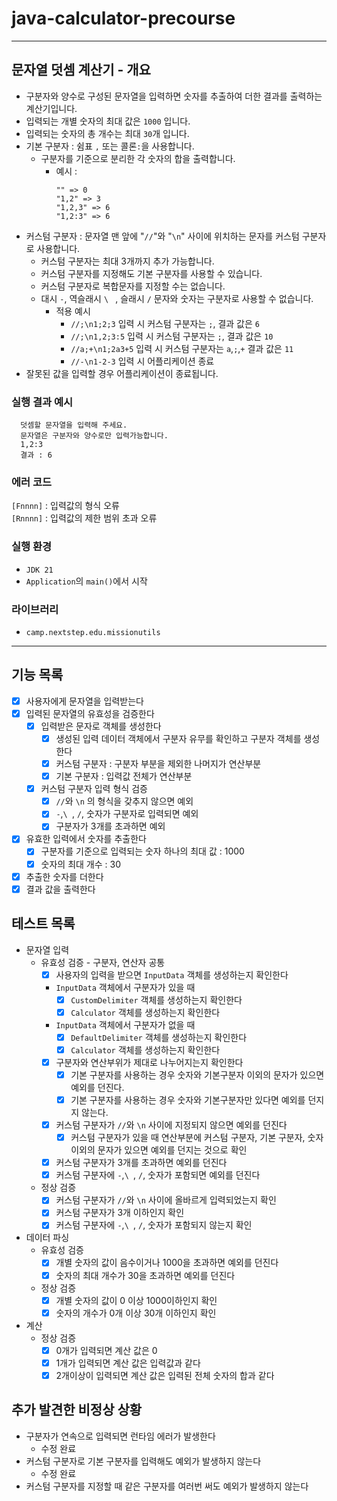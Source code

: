 # java-calculator-precourse

---

## 문자열 덧셈 계산기 - 개요
- 구분자와 양수로 구성된 문자열을 입력하면 숫자를 추출하여 더한 결과를 출력하는 계산기입니다.
- 입력되는 개별 숫자의 최대 값은 `1000` 입니다.
- 입력되는 숫자의 총 개수는 최대 `30`개 입니다.
- 기본 구분자 : 쉼표 `,` 또는 콜론`:`을 사용합니다.
  - 구분자를 기준으로 분리한 각 숫자의 합을 출력합니다.
    - 예시 :
        ```
        "" => 0
        "1,2" => 3
        "1,2,3" => 6
        "1,2:3" => 6
        ```
- 커스텀 구분자 : 문자열 맨 앞에 "`//`"와 "`\n`" 사이에 위치하는 문자를 커스텀 구분자로 사용합니다.
  - 커스텀 구분자는 최대 3개까지 추가 가능합니다.
  - 커스텀 구분자를 지정해도 기본 구분자를 사용할 수 있습니다.
  - 커스텀 구분자로 복합문자를 지정할 수는 없습니다.
  - 대시 `-`, 역슬래시 `\ ` , 슬래시 `/` 문자와 숫자는 구분자로 사용할 수 없습니다.
    - 적용 예시
      - `//;\n1;2;3` 입력 시 커스텀 구분자는 `;`, 결과 값은 `6`
      - `//;\n1,2;3:5` 입력 시 커스텀 구분자는 `;`, 결과 값은 `10`
      - `//a;+\n1;2a3+5` 입력 시 커스텀 구분자는 `a`,`;`,`+` 결과 값은 `11`
      - `//-\n1-2-3` 입력 시 어플리케이션 종료
- 잘못된 값을 입력할 경우 어플리케이션이 종료됩니다.

### 실행 결과 예시
```
  덧셈할 문자열을 입력해 주세요.
  문자열은 구분자와 양수로만 입력가능합니다.
  1,2:3
  결과 : 6
```

### 에러 코드
`[Fnnnn]` : 입력값의 형식 오류   
`[Rnnnn]` : 입력값의 제한 범위 초과 오류

### 실행 환경
- `JDK 21`
- `Application`의 `main()`에서 시작

### 라이브러리
  - `camp.nextstep.edu.missionutils`

---

## 기능 목록
- [x] 사용자에게 문자열을 입력받는다
- [x] 입력된 문자열의 유효성을 검증한다
  - [x] 입력받은 문자로 객체를 생성한다
    - [x] 생성된 입력 데이터 객체에서 구분자 유무를 확인하고 구분자 객체를 생성한다
    - [x] 커스텀 구분자 : 구분자 부분을 제외한 나머지가 연산부분
    - [x] 기본 구분자 : 입력값 전체가 연산부분
  - [x] 커스텀 구분자 입력 형식 검증
    - [x] `//`와 `\n` 의 형식을 갖추지 않으면 예외
    - [x] `-`,`\ `, `/`, 숫자가 구분자로 입력되면 예외
    - [x] 구분자가 3개를 초과하면 예외
- [x] 유효한 입력에서 숫자를 추출한다
  - [x] 구분자를 기준으로 입력되는 숫자 하나의 최대 값 : 1000
  - [x] 숫자의 최대 개수 : 30
- [x] 추출한 숫자를 더한다
- [x] 결과 값을 출력한다

## 테스트 목록
- 문자열 입력
  - 유효성 검증 - 구분자, 연산자 공통
    - [x] 사용자의 입력을 받으면 `InputData` 객체를 생성하는지 확인한다
    - `InputData` 객체에서 구분자가 있을 때
      - [x] `CustomDelimiter` 객체를 생성하는지 확인한다
      - [x] `Calculator` 객체를 생성하는지 확인한다
    - `InputData` 객체에서 구분자가 없을 때
      - [x] `DefaultDelimiter` 객체를 생성하는지 확인한다
      - [x] `Calculator` 객체를 생성하는지 확인한다
    - [x] 구분자와 연산부위가 제대로 나누어지는지 확인한다
      - [x] 기본 구분자를 사용하는 경우 숫자와 기본구분자 이외의 문자가 있으면 예외를 던진다.
      - [x] 기본 구분자를 사용하는 경우 숫자와 기본구분자만 있다면 예외를 던지지 않는다.
    - [x] 커스텀 구분자가 `//`와 `\n` 사이에 지정되지 않으면 예외를 던진다
      - [x] 커스텀 구분자가 있을 때 연산부분에 커스텀 구분자, 기본 구분자, 숫자 이외의 문자가 있으면 예외를 던지는 것으로 확인
    - [x] 커스텀 구분자가 3개를 초과하면 예외를 던진다
    - [x] 커스텀 구분자에 `-`,`\ `, `/`, 숫자가 포함되면 예외를 던진다
  - 정상 검증
    - [x] 커스텀 구분자가 `//`와 `\n` 사이에 올바르게 입력되었는지 확인
    - [x] 커스텀 구분자가 3개 이하인지 확인
    - [x] 커스텀 구분자에 `-`,`\ `, `/`, 숫자가 포함되지 않는지 확인
- 데이터 파싱
  - 유효성 검증
    - [x] 개별 숫자의 값이 음수이거나 1000을 초과하면 예외를 던진다
    - [x] 숫자의 최대 개수가 30을 초과하면 예외를 던진다
  - 정상 검증
    - [x] 개별 숫자의 값이 0 이상 1000이하인지 확인
    - [x] 숫자의 개수가 0개 이상 30개 이하인지 확인
- 계산
  - 정상 검증
    - [x] 0개가 입력되면 계산 값은 0
    - [x] 1개가 입력되면 계산 값은 입력값과 같다
    - [x] 2개이상이 입력되면 계산 값은 입력된 전체 숫자의 합과 같다

## 추가 발견한 비정상 상황
- 구분자가 연속으로 입력되면 런타임 에러가 발생한다
  - 수정 완료
- 커스텀 구분자로 기본 구분자를 입력해도 예외가 발생하지 않는다
  - 수정 완료
- 커스텀 구분자를 지정할 때 같은 구분자를 여러번 써도 예외가 발생하지 않는다
